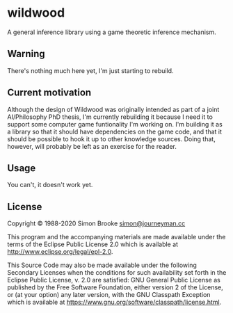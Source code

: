 # wildwood

A general inference library using a game theoretic inference mechanism.

## Warning

There's nothing much here yet, I'm just starting to rebuild.

## Current motivation

Although the design of Wildwood was originally intended as part of a joint AI/Philosophy PhD thesis, I'm currently rebuilding it because I need it to support some computer game funtionality I'm working on. I'm building it as a library so that it should have dependencies on the game code, and that it should be possible to hook it up to other knowledge sources. Doing that, however, will probably be left as an exercise for the reader.

## Usage

You can't, it doesn't work yet.

## License

Copyright © 1988-2020 Simon Brooke simon@journeyman.cc

This program and the accompanying materials are made available under the
terms of the Eclipse Public License 2.0 which is available at
http://www.eclipse.org/legal/epl-2.0.

This Source Code may also be made available under the following Secondary
Licenses when the conditions for such availability set forth in the Eclipse
Public License, v. 2.0 are satisfied: GNU General Public License as published by
the Free Software Foundation, either version 2 of the License, or (at your
option) any later version, with the GNU Classpath Exception which is available
at https://www.gnu.org/software/classpath/license.html.

